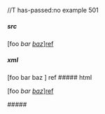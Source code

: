 //T has-passed:no
example 501
##### src
[foo *bar [baz][ref]*][ref]

[ref]: /uri
##### xml
<?xml version="1.0" encoding="UTF-8"?>
<!DOCTYPE document SYSTEM "CommonMark.dtd">
<document xmlns="http://commonmark.org/xml/1.0">
  <paragraph>
    <text>[foo </text>
    <emph>
      <text>bar </text>
      <link destination="/uri" title="">
        <text>baz</text>
      </link>
    </emph>
    <text>]</text>
    <link destination="/uri" title="">
      <text>ref</text>
    </link>
  </paragraph>
</document>
##### html
<p>[foo <em>bar <a href="/uri">baz</a></em>]<a href="/uri">ref</a></p>
#####

